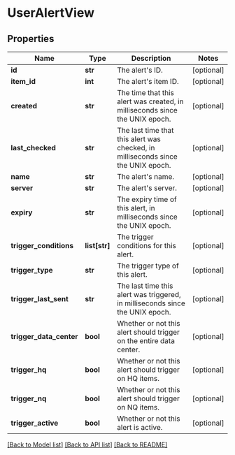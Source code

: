 # UserAlertView

## Properties
Name | Type | Description | Notes
------------ | ------------- | ------------- | -------------
**id** | **str** | The alert&#39;s ID. | [optional] 
**item_id** | **int** | The alert&#39;s item ID. | [optional] 
**created** | **str** | The time that this alert was created, in milliseconds since the UNIX epoch. | [optional] 
**last_checked** | **str** | The last time that this alert was checked, in milliseconds since the UNIX epoch. | [optional] 
**name** | **str** | The alert&#39;s name. | [optional] 
**server** | **str** | The alert&#39;s server. | [optional] 
**expiry** | **str** | The expiry time of this alert, in milliseconds since the UNIX epoch. | [optional] 
**trigger_conditions** | **list[str]** | The trigger conditions for this alert. | [optional] 
**trigger_type** | **str** | The trigger type of this alert. | [optional] 
**trigger_last_sent** | **str** | The last time this alert was triggered, in milliseconds since the UNIX epoch. | [optional] 
**trigger_data_center** | **bool** | Whether or not this alert should trigger on the entire data center. | [optional] 
**trigger_hq** | **bool** | Whether or not this alert should trigger on HQ items. | [optional] 
**trigger_nq** | **bool** | Whether or not this alert should trigger on NQ items. | [optional] 
**trigger_active** | **bool** | Whether or not this alert is active. | [optional] 

[[Back to Model list]](../README.md#documentation-for-models) [[Back to API list]](../README.md#documentation-for-api-endpoints) [[Back to README]](../README.md)


